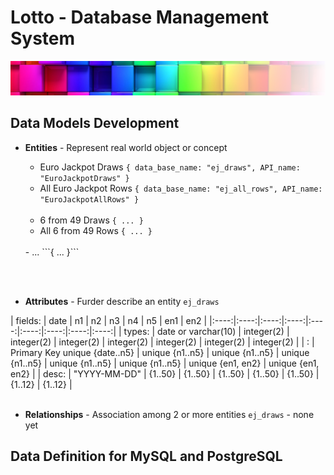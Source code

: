 # Lotto - Database Management System
![Logo egosanto.de](assets/images/documentation/logo.png)
## Data Models Development

- **Entities** - Represent real world object or concept
  - Euro Jackpot Draws ```{ data_base_name: "ej_draws", API_name: "EuroJackpotDraws" }```
  - All Euro Jackpot Rows ```{ data_base_name: "ej_all_rows", API_name: "EuroJackpotAllRows" }```
  <br>
  
  - 6 from 49 Draws ```{ ... }```
  - All 6 from 49 Rows ```{ ... }```
  <br>
  - ... ```{ ... }```
<br><br>

- **Attributes** - Furder describe an entity
```ej_draws```
<table>
|   fields:   | date | n1  | n2  | n3  | n4  | n5 | en1 | en2 | 
|:----:|:----:|:----:|:----:|:----:|:----:|:----:|:----:|:----:|
| types: | date or varchar(10) | integer(2) | integer(2) | integer(2) | integer(2) | integer(2) | integer(2) | integer(2) |
| : | Primary Key unique {date..n5} | unique {n1..n5} | unique {n1..n5} | unique {n1..n5} | unique {n1..n5} | unique {n1..n5} | unique {en1, en2} | unique {en1, en2} |
| desc: | "YYYY-MM-DD" | {1..50} | {1..50} | {1..50} | {1..50} | {1..50} | {1..12} | {1..12} |
<br><br>

- **Relationships** - Association among 2 or more entities
```ej_draws``` - none yet

## Data Definition for MySQL and PostgreSQL
